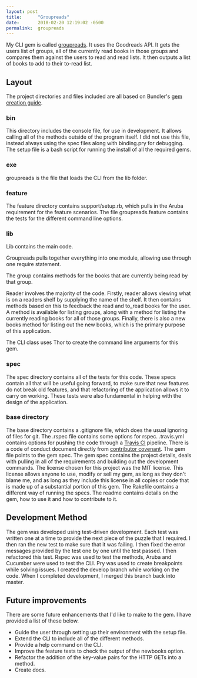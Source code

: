 ```yaml
---
layout: post
title:      "Groupreads"
date:       2018-02-20 12:19:02 -0500
permalink:  groupreads
---
```



My CLI gem is called [groupreads](https://www.github.com/safuya/groupreads). It uses the Goodreads API. It gets the users list of groups, all of the currently read books in those groups and compares them against the users to read and read lists. It then outputs a list of books to add to their to-read list.

## Layout
The project directories and files included are all based on Bundler's [gem creation guide](http://bundler.io/v1.16/guides/creating_gem.html).

### bin
This directory includes the console file, for use in development. It allows calling all of the methods outside of the program itself. I did not use this file, instead always using the spec files along with binding.pry for debugging. The setup file is a bash script for running the install of all the required gems.

### exe
groupreads is the file that loads the CLI from the lib folder.

### feature
The feature directory contains support/setup.rb, which pulls in the Aruba requirement for the feature scenarios. The file groupreads.feature contains the tests for the different command line options.

### lib
Lib contains the main code.

Groupreads pulls together everything into one module, allowing use through one require statement.

The group contains methods for the books that are currently being read by that group.

Reader involves the majority of the code. Firstly, reader allows viewing what is on a readers shelf by supplying the name of the shelf. It then contains methods based on this to feedback the read and to_read books for the user. A method is available for listing groups, along with a method for listing the currently reading books for all of those groups. Finally, there is also a new books method for listing out the new books, which is the primary purpose of this application.

The CLI class uses Thor to create the command line arguments for this gem.

### spec
The spec directory contains all of the tests for this code. These specs contain all that will be useful going forward, to make sure that new features do not break old features, and that refactoring of the application allows it to carry on working. These tests were also fundamental in helping with the design of the application.

### base directory
The base directory contains a .gitignore file, which does the usual ignoring of files for git. The .rspec file contains some options for rspec. .travis.yml contains options for pushing the code through a [Travis CI](https://travis-ci.org) pipeline. There is a code of conduct document directly from [contributor covenant](http://contributor-covenant.org). The gem file points to the gem spec. The gem spec contains the project details, deals with pulling in all of the requirements and building out the development commands. The license chosen for this project was the MIT license. This license allows anyone to use, modify or sell my gem, as long as they don't blame me, and as long as they include this license in all copies or code that is made up of a substantial portion of this gem. The Rakefile contains a different way of running the specs. The readme contains details on the gem, how to use it and how to contribute to it.

## Development Method
The gem was developed using test-driven development. Each test was written one at a time to provide the next piece of the puzzle that I required. I then ran the new test to make sure that it was failing. I then fixed the error messages provided by the test one by one until the test passed. I then refactored this test. Rspec was used to test the methods, Aruba and Cucumber were used to test the CLI. Pry was used to create breakpoints while solving issues. I created the develop branch while working on the code. When I completed development, I merged this branch back into master.

## Future improvements
There are some future enhancements that I'd like to make to the gem. I have provided a list of these below.
* Guide the user through setting up their environment with the setup file.
* Extend the CLI to include all of the different methods.
* Provide a help command on the CLI.
* Improve the feature tests to check the output of the newbooks option.
* Refactor the addition of the key-value pairs for the HTTP GETs into a method.
* Create docs.
